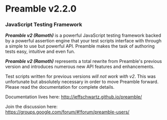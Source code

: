 # Preamble v2.2.0
### JavaScript Testing Framework

**_Preamble v2 (Ramoth)_** is a powerful JavaScript testing framework backed by a powerful assertion engine that your test scripts interface with through a simple to use but powerful API. Preamble makes the task of authoring tests easy, intuitive and even fun.

**_Preamble v2 (Ramoth)_** represents a total rewrite from Preamble's previous version and introduces numerous new API features and enhancements.

Test scripts written for previous versions _will not work with v2_. This was unfortunate but absolutely necessary in order to move Preamble forward. Please read the documentation for complete details.

Documentation lives here: http://jeffschwartz.github.io/preamble/

Join the discussion here: https://groups.google.com/forum/#!forum/preamble-users/
